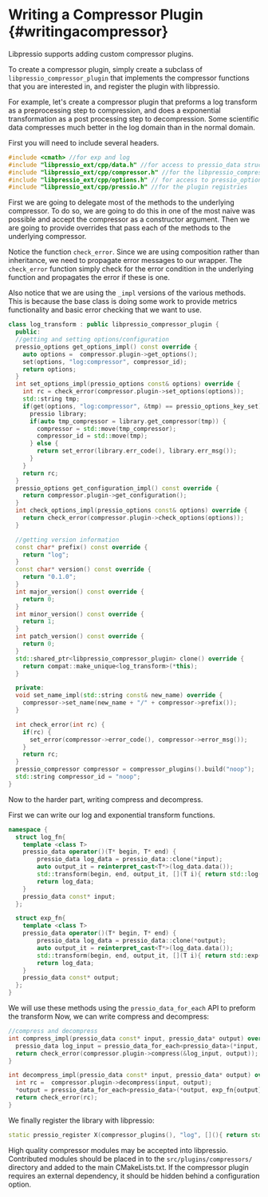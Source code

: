 # Writing a Compressor Plugin {#writingacompressor}

Libpressio supports adding custom compressor plugins.

To create a compressor plugin, simply create a subclass of `libpressio_compressor_plugin` that implements the compressor functions that you are interested in, and register the plugin with libpressio.

For example, let's create a compressor plugin that preforms a log transform as a preprocessing step to compression, and does a exponential transformation as a post processing step to decompression.  Some scientific data compresses much better in the log domain than in the normal domain.

First you will need to include several headers.

```cpp
#include <cmath> //for exp and log
#include "libpressio_ext/cpp/data.h" //for access to pressio_data structures
#include "libpressio_ext/cpp/compressor.h" //for the libpressio_compressor_plugin class
#include "libpressio_ext/cpp/options.h" // for access to pressio_options
#include "libpressio_ext/cpp/pressio.h" //for the plugin registries
```

First we are going to delegate most of the methods to the underlying compressor.
To do so, we are going to do this in one of the most naive was possible and accept the compressor as a constructor argument.
Then we are going to provide overrides that pass each of the methods to the underlying compressor.

Notice the function `check_error`.
Since we are using composition rather than inheritance, we need to propagate error messages to our wrapper.
The `check_error` function simply check for the error condition in the underlying function and propagates the error if these is one.

Also notice that we are using the `_impl` versions of the various methods.
This is because the base class is doing some work to provide metrics functionality and basic error checking that we want to use.

```cpp
class log_transform : public libpressio_compressor_plugin {
  public:
  //getting and setting options/configuration
  pressio_options get_options_impl() const override {
    auto options =  compressor.plugin->get_options();
    set(options, "log:compressor", compressor_id);
    return options;
  }
  int set_options_impl(pressio_options const& options) override {
    int rc = check_error(compressor.plugin->set_options(options));
    std::string tmp;
    if(get(options, "log:compressor", &tmp) == pressio_options_key_set) {
      pressio library;
      if(auto tmp_compressor = library.get_compressor(tmp)) {
        compressor = std::move(tmp_compressor);
        compressor_id = std::move(tmp);
      } else {
        return set_error(library.err_code(), library.err_msg());
      }
    }
    return rc;
  }
  pressio_options get_configuration_impl() const override {
    return compressor.plugin->get_configuration();
  }
  int check_options_impl(pressio_options const& options) override {
    return check_error(compressor.plugin->check_options(options));
  }

  //getting version information
  const char* prefix() const override {
    return "log";
  }
  const char* version() const override {
    return "0.1.0";
  }
  int major_version() const override {
    return 0;
  }
  int minor_version() const override {
    return 1;
  }
  int patch_version() const override {
    return 0;
  }
  std::shared_ptr<libpressio_compressor_plugin> clone() override {
    return compat::make_unique<log_transform>(*this);
  }

  private:
  void set_name_impl(std::string const& new_name) override {
    compressor->set_name(new_name + "/" + compressor->prefix());
  }

  int check_error(int rc) { 
    if(rc) {
      set_error(compressor->error_code(), compressor->error_msg());
    }
    return rc;
  }
  pressio_compressor compressor = compressor_plugins().build("noop");
  std::string compressor_id = "noop";
}
```

Now to the harder part, writing compress and decompress.


First we can write our log and exponential transform functions.

```cpp
namespace {
  struct log_fn{
    template <class T>
    pressio_data operator()(T* begin, T* end) {
        pressio_data log_data = pressio_data::clone(*input);
        auto output_it = reinterpret_cast<T*>(log_data.data());
        std::transform(begin, end, output_it, [](T i){ return std::log(i); });
        return log_data;
    }
    pressio_data const* input;
  };

  struct exp_fn{
    template <class T>
    pressio_data operator()(T* begin, T* end) {
        pressio_data log_data = pressio_data::clone(*output);
        auto output_it = reinterpret_cast<T*>(log_data.data());
        std::transform(begin, end, output_it, [](T i){ return std::exp(i); });
        return log_data;
    }
    pressio_data const* output;
  };
}
```

We will use these methods using the `pressio_data_for_each` API to preform the transform
Now, we can write compress and decompress:


```cpp
//compress and decompress
int compress_impl(pressio_data const* input, pressio_data* output) override {
  pressio_data log_input = pressio_data_for_each<pressio_data>(*input, log_fn{input});
  return check_error(compressor.plugin->compress(&log_input, output));
}

int decompress_impl(pressio_data const* input, pressio_data* output) override {
  int rc =  compressor.plugin->decompress(input, output);
  *output = pressio_data_for_each<pressio_data>(*output, exp_fn{output});
  return check_error(rc);
}
```

We finally register the library with libpressio:


```cpp
static pressio_register X(compressor_plugins(), "log", [](){ return std::make_unique<log_transform>();});
```

High quality compressor modules may be accepted into libpressio.  Contributed modules should be placed in to
the `src/plugins/compressors/` directory and added to the main CMakeLists.txt.  If the compressor plugin 
requires an external dependency, it should be hidden behind a configuration option.

